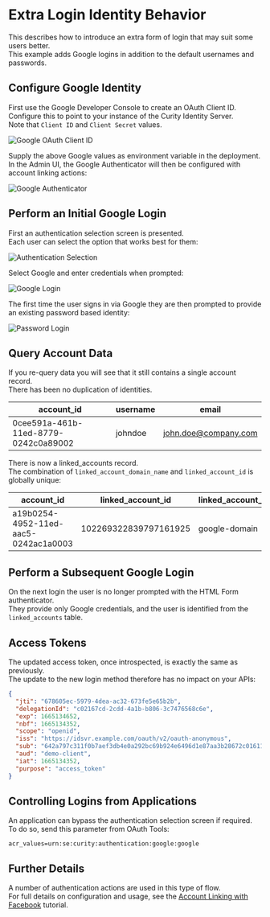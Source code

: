 # Extra Login Identity Behavior

This describes how to introduce an extra form of login that may suit some users better.\
This example adds Google logins in addition to the default usernames and passwords.

## Configure Google Identity

First use the Google Developer Console to create an OAuth Client ID.\
Configure this to point to your instance of the Curity Identity Server.\
Note that `Client ID` and `Client Secret` values.

![Google OAuth Client ID](../images/2-extra-login-behavior/google-oauth-client-id.png)

Supply the above Google values as environment variable in the deployment.\
In the Admin UI, the Google Authenticator will then be configured with account linking actions:

![Google Authenticator](../images/2-extra-login-behavior/google-authenticator.png)

## Perform an Initial Google Login

First an authentication selection screen is presented.\
Each user can select the option that works best for them:

![Authentication Selection](../images/2-extra-login-behavior/authentication-selection.png)

Select Google and enter credentials when prompted:

![Google Login](../images/2-extra-login-behavior/google-login.png)

The first time the user signs in via Google they are then prompted to provide an existing password based identity:

![Password Login](../images/1-default-behavior/initial-login.png)

## Query Account Data

If you re-query data you will see that it still contains a single account record.\
There has been no duplication of identities.

| account_id | username | email |
| ---------- | -------- | ----- |
| 0cee591a-461b-11ed-8779-0242c0a89002 | johndoe | john.doe@company.com |

There is now a linked_accounts record.\
The combination of `linked_account_domain_name` and `linked_account_id` is globally unique:

| account_id | linked_account_id | linked_account_domain_name | linking_account_manager |
| ---------- | ----------------- | -------------------------- | ----------------------- |
| a19b0254-4952-11ed-aac5-0242ac1a0003 | 102269322839797161925 | google-domain | default-account-manager |

## Perform a Subsequent Google Login

On the next login the user is no longer prompted with the HTML Form authenticator.\
They provide only Google credentials, and the user is identified from the `linked_accounts` table.

## Access Tokens

The updated access token, once introspected, is exactly the same as previously.\
The update to the new login method therefore has no impact on your APIs:

```json
{
  "jti": "678605ec-5979-4dea-ac32-673fe5e65b2b",
  "delegationId": "c02167cd-2cdd-4a1b-b806-3c7476568c6e",
  "exp": 1665134652,
  "nbf": 1665134352,
  "scope": "openid",
  "iss": "https://idsvr.example.com/oauth/v2/oauth-anonymous",
  "sub": "642a797c311f0b7aef3db4e0a292bc69b924e6496d1e87aa3b28672c01611da7",
  "aud": "demo-client",
  "iat": 1665134352,
  "purpose": "access_token"
}
```

## Controlling Logins from Applications

An application can bypass the authentication selection screen if required.\
To do so, send this parameter from OAuth Tools:

```text
acr_values=urn:se:curity:authentication:google:google
```

## Further Details

A number of authentication actions are used in this type of flow.\
For full details on configuration and usage, see the [Account Linking with Facebook](https://curity.io/resources/learn/account-linking-with-facebook/) tutorial.
